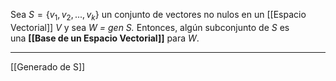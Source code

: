 Sea $S=\{v_1,v_2,...,v_k\}$ un conjunto de vectores no nulos en un [[Espacio Vectorial]] _V_ y sea _W = gen S._ Entonces, algún subconjunto de _S_ es una **[[Base de un Espacio Vectorial]]** para _W_.

***
[[Generado de S]]